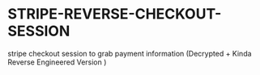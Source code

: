 # STRIPE-REVERSE-CHECKOUT-SESSION
stripe checkout session to grab payment information (Decrypted + Kinda Reverse Engineered Version )
